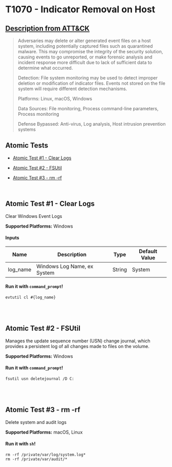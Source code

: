 # T1070 - Indicator Removal on Host
## [Description from ATT&CK](https://attack.mitre.org/wiki/Technique/T1070)
<blockquote>Adversaries may delete or alter generated event files on a host system, including potentially captured files such as quarantined malware. This may compromise the integrity of the security solution, causing events to go unreported, or make forensic analysis and incident response more difficult due to lack of sufficient data to determine what occurred.

Detection: File system monitoring may be used to detect improper deletion or modification of indicator files. Events not stored on the file system will require different detection mechanisms.

Platforms: Linux, macOS, Windows

Data Sources: File monitoring, Process command-line parameters, Process monitoring

Defense Bypassed: Anti-virus, Log analysis, Host intrusion prevention systems</blockquote>

## Atomic Tests

- [Atomic Test #1 - Clear  Logs](#atomic-test-1---clear--logs)

- [Atomic Test #2 - FSUtil](#atomic-test-2---fsutil)

- [Atomic Test #3 - rm -rf](#atomic-test-3---rm--rf)


<br/>

## Atomic Test #1 - Clear  Logs
Clear Windows Event Logs

**Supported Platforms:** Windows


#### Inputs
| Name | Description | Type | Default Value | 
|------|-------------|------|---------------|
| log_name | Windows Log Name, ex System | String | System|

#### Run it with `command_prompt`!
```
evtutil cl #{log_name}
```
<br/>
<br/>

## Atomic Test #2 - FSUtil
Manages the update sequence number (USN) change journal, which provides a persistent log of all changes made to files on the volume.

**Supported Platforms:** Windows


#### Run it with `command_prompt`!
```
fsutil usn deletejournal /D C:
```
<br/>
<br/>

## Atomic Test #3 - rm -rf
Delete system and audit logs

**Supported Platforms:** macOS, Linux


#### Run it with `sh`!
```
rm -rf /private/var/log/system.log*
rm -rf /private/var/audit/*
```
<br/>
